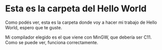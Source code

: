 # Esta es la carpeta del Hello World #

Como podés ver, esta es la carpeta donde voy a hacer mi trabajo de Hello World, espero que te guste.

Mi compilador elegido es el que viene con MinGW, que debería ser C11.
Como se puede ver, funciona correctamente.
